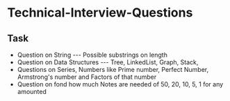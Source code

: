 # Technical-Interview-Questions
## Task
- Question on String --- Possible substrings on length
- Question on Data Structures --- Tree, LinkedList, Graph, Stack, 
- Questions on Series, Numbers like Prime number, Perfect Number, Armstrong's number and Factors of that number
- Question on fond how much Notes are needed of 50, 20, 10, 5, 1 for any amounted 
